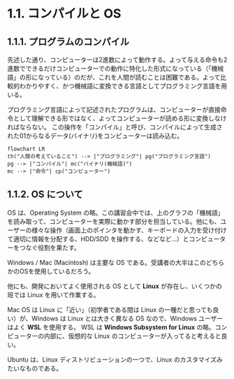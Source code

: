 # 1.1. コンパイルと OS

## 1.1.1. プログラムのコンパイル

先述した通り、コンピューターは2進数によって動作する。よって与える命令も2進数でできるだけコンピューターでの動作に特化した形式になっている（「機械語」の形になっている）のだが、これを人間が読むことは困難である。よって比較的わかりやすく、かつ機械語に変換できる言語としてプログラミング言語を用いる。

プログラミング言語によって記述されたプログラムは、コンピューターが直接命令として理解できる形ではなく、よってコンピューターが読める形に変換しなければならない。
この操作を「コンパイル」と呼び、コンパイルによって生成された01からなるデータ(バイナリ)をコンピューターは読み込む。

```mermaid
flowchart LR
th("人間の考えていること") --> |"プログラミング"| pg("プログラミング言語")
pg --> |"コンパイル"| mc("バイナリ(機械語)")
mc --> |"命令"| cp("コンピューター")
```

## 1.1.2. OS について

OS は、Operating System の略。この講習会中では、上のグラフの「機械語」を読み取って、コンピューターを実際に動かす部分を担当している。他にも、ユーザーの様々な操作（画面上のポインタを動かす、キーボードの入力を受け付けて適切に情報を分配する、HDD/SDD を操作する、などなど…）とコンピューターをつなぐ役割を果たす。

Windows / Mac (Macintosh) は主要な OS である。受講者の大半はこのどちらかのOSを使用しているだろう。

他にも、開発においてよく使用される OS として **Linux** が存在し、いくつかの班では Linux を用いて作業する。

Mac OS は Linux に「近い」（初学者である間は Linux の一種だと思っても良い）が、Windows は Linux とは大きく異なる OS
なので、Windows ユーザーはよく **WSL** を使用する。
WSL は **Windows Subsystem for Linux** の略。コンピューターの内部に、仮想的な Linux のコンピューターが入ってると考えると良い。

Ubuntu は、Linux ディストリビューションの一つで、Linux のカスタマイズみたいなものである。
